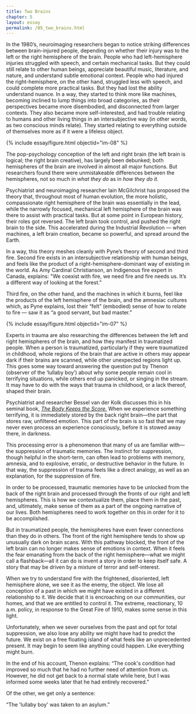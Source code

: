 ```yaml
---
title: Two Brains
chapter: 5
layout: essay
permalink: /05_two_brains.html
---
```


In the 1980’s, neuroimaging researchers began to notice striking differences between brain-injured people, depending on whether their injury was to the left or the right hemisphere of the brain. People who had left-hemisphere injuries struggled with speech, and certain mechanical tasks. But they could still relate to other human beings, appreciate beautiful music, literature, and nature, and understand subtle emotional context. People who had injured the right-hemisphere, on the other hand, struggled less with speech, and could complete more practical tasks. But they had lost the ability understand nuance. In a way, they started to think more like machines, becoming inclined to lump things into broad categories, as their perspectives became more disembodied, and disconnected from larger contexts. They also became more self-interested, and had trouble relating to humans and other living things in an intersubjective way (in other words, as two conscious minds relate). They started relating to everything outside of themselves more as if it were a lifeless object. 

{% include essay/figure.html objectid="im-08" %}

The pop-psychology conception of the left and right brain (the left brain is logical; the right brain creative), has largely been debunked; both hemispheres of the brain are involved in almost all major functions. But researchers found there were unmistakeable differences between the hemispheres, not so much in *what they do* as in *how they do it.*

Psychiatrist and neuroimaging researcher Iain McGilchrist has proposed the theory that, throughout most of human evolution, the more holistic, compassionate right hemisphere of the brain was essentially in the lead, while the narrowly focused, mechanical left hemisphere of the brain was there to assist with practical tasks. But at some point in European history, their roles got reversed. The left brain took control, and pushed the right brain to the side. This accelerated during the Industrial Revolution — when machines, a left brain creation, became so powerful, and spread around the Earth.

In a way, this theory meshes cleanly with Pyne’s theory of second and third fire. Second fire exists in an intersubjective relationship with human beings, and feels like the product of a right-hemisphere-dominant way of existing in the world. As Amy Cardinal Christianson, an Indigenous fire expert in Canada, explains: "We coexist with fire, we need fire and fire needs us. It’s a different way of looking at the forest.” 

Third fire, on the other hand, and the machines in which it burns, feel like the products of the left hemisphere of the brain, and the amnesiac cultures which, as Pyne explains, lost their “felt” (embodied) sense of how to relate to fire — saw it as “a good servant, but bad master.”


{% include essay/figure.html objectid="im-07" %}

Experts in trauma are also researching the differences between the left and right hemispheres of the brain, and how they manifest in traumatized people. When a person is traumatized, particularly if they were traumatized in childhood, whole regions of the brain that are active in others may appear dark if their brains are scanned, while other unexpected regions light up. This goes some way toward answering the question put by Thenon (observer of the ‘lullaby boy’) about why some people remain cool in terrifying situations, while others end up panicked, or singing in the stream. It may have to do with the ways that trauma in childhood, or a lack thereof, shaped their brain.

Psychiatrist and researcher Bessel van der Kolk discusses this in his seminal book, [*The Body Keeps the Score.*](https://foresthistory.org/wp-content/uploads/2017/02/EdwardStahl.pdf) When we experience something terrifying, it is immediately stored by the back right brain—the part that stores raw, unfiltered emotion. This part of the brain is so fast that we may never even process an experience consciously, before it is stowed away there, in darkness. 

This processing error is a phenomenon that many of us are familiar with—the suppression of traumatic memories. The instinct for suppression, though helpful in the short-term, can often lead to problems with memory, amnesia, and to explosive, erratic, or destructive behavior in the future. In that way, the suppression of trauma feels like a direct analogy, as well as an explanation, for the suppression of fire. 

In order to be processed, traumatic memories have to be unlocked from the back of the right brain and processed through the fronts of our right and left hemispheres. This is how we contextualize them, place them in the past, and, ultimately, make sense of them as a part of the ongoing narrative of our lives. Both hemispheres need to work together on this in order for it to be accomplished.

But in traumatized people, the hemispheres have even fewer connections than they do in others. The front of the right hemisphere tends to show up unusually dark on brain scans. With this pathway blocked, the front of the left brain can no longer makes sense of emotions in context. When it feels the fear emanating from the back of the right hemisphere—what we might call a flashback—all it can do is invent a story in order to keep itself safe. A story that may be driven by a mixture of terror and self-interest. 

When we try to understand fire with the frightened, disoriented, left hemisphere alone, we see it as the enemy, the object. We lose all conception of a past in which we might have existed in a different relationship to it. We decide that it is encroaching on our communities, our homes, and that we are entitled to control it. The extreme, reactionary, 10 a.m. policy, in response to the Great Fire of 1910, makes some sense in this light.

Unfortunately, when we sever ourselves from the past and opt for total suppression, we also lose any ability we might have had to predict the future. We exist on a free floating island of what feels like an unprecedented present. It may begin to seem like anything could happen. Like everything might burn.

In the end of his account, Thenon explains: “The cook's condition had improved so much that he had no further need of attention from us. However, he did not get back to a normal state while here, but I was informed some weeks later that he had entirely recovered.”

Of the other, we get only a sentence:

“The 'lullaby boy' was taken to an asylum.” 


